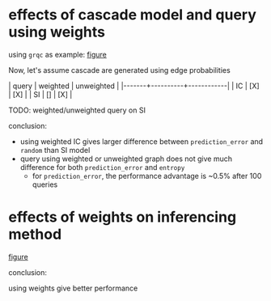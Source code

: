 # effects of cascade model and query using weights

using `grqc` as example: [figure](http://193.166.24.212/active-network-reconstruction/figs/average_precision_score/grqc-mic-o0.1.pdf)

Now, let's assume cascade are generated using edge probabilities

| query | weighted | unweighted |
|-------+----------+------------|
| IC    | [X]      | [X]        |
| SI    | []       | [X]        |


TODO: weighted/unweighted query on SI

conclusion:

- using weighted IC gives larger difference between `prediction_error` and `random` than SI model
- query using weighted or unweighted graph does not give much difference for both `prediction_error` and `entropy`
  - for `prediction_error`, the performance advantage is ~0.5% after 100 queries

# effects of weights on inferencing method

[figure](http://193.166.24.212/active-network-reconstruction/figs/average_precision_score/grqc-mic-o0.1-inference-with-weights-or-not.pdf)

conclusion:

using weights give better performance
